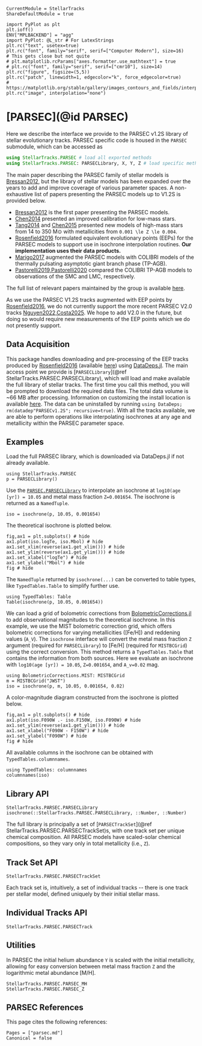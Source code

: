 ```@meta
CurrentModule = StellarTracks
ShareDefaultModule = true
```

```@setup
import PyPlot as plt
plt.ioff()
ENV["MPLBACKEND"] = "agg"
import PyPlot: @L_str # For LatexStrings
plt.rc("text", usetex=true)
plt.rc("font", family="serif", serif=["Computer Modern"], size=16)
# This gets close but not quite
# plt.matplotlib.rcParams["axes.formatter.use_mathtext"] = true
# plt.rc("font", family="serif", serif=["cmr10"], size=14)
plt.rc("figure", figsize=(5,5))
plt.rc("patch", linewidth=1, edgecolor="k", force_edgecolor=true)
# https://matplotlib.org/stable/gallery/images_contours_and_fields/interpolation_methods.html
plt.rc("image", interpolation="none")
```

# [PARSEC](@id PARSEC)

Here we describe the interface we provide to the PARSEC v1.2S library of stellar evolutionary tracks. PARSEC specific code is housed in the `PARSEC` submodule, which can be accessed as

```julia
using StellarTracks.PARSEC # load all exported methods
using StellarTracks.PARSEC: PARSECLibrary, X, Y, Z # load specific methods
```

The main paper describing the PARSEC family of stellar models is [Bressan2012](@citet), but the library of stellar models has been expanded over the years to add and improve coverage of various parameter spaces. A non-exhaustive list of papers presenting the PARSEC models up to V1.2S is provided below.
 - [Bressan2012](@citet) is the first paper presenting the PARSEC models.
 - [Chen2014](@citet) presented an improved calibration for low-mass stars.
 - [Tang2014](@citet) and [Chen2015](@citet) presented new models of high-mass stars from 14 to 350 M⊙ with metallicities from ``0.001 \le Z \le 0.004``.
 - [Rosenfield2016](@citet) formulated equivalent evolutionary points (EEPs) for the PARSEC models to support use in isochrone interpolation routines. **Our implementation uses their data products.**
 - [Marigo2017](@citet) augmented the PARSEC models with COLIBRI models of the thermally pulsating asymptotic giant branch phase (TP-AGB).
 - [Pastorelli2019,Pastorelli2020](@citet) compared the COLIBRI TP-AGB models to observations of the SMC and LMC, respectively.

The full list of relevant papers maintained by the group is available [here](https://ui.adsabs.harvard.edu/public-libraries/jSpa1621SGW2mMpPRaRP4w).

As we use the PARSEC V1.2S tracks augmented with EEP points by [Rosenfield2016](@citet), we do not currently support the more recent PARSEC V2.0 tracks [Nguyen2022,Costa2025](@citep). We hope to add V2.0 in the future, but doing so would require new measurements of the EEP points which we do not presently support.

## Data Acquisition

This package handles downloading and pre-processing of the EEP tracks produced by [Rosenfield2016](@citet) (available [here](https://github.com/philrosenfield/padova_tracks)) using [DataDeps.jl](https://github.com/oxinabox/DataDeps.jl). The main access point we provide is [`PARSECLibrary`](@ref StellarTracks.PARSEC.PARSECLibrary), which will load and make available the full library of stellar tracks. The first time you call this method, you will be prompted to download the required data files. The total data volume is ~66 MB after processing. Information on customizing the install location is available [here](https://www.oxinabox.net/DataDeps.jl/stable/z10-for-end-users/). The data can be uninstalled by running `using DataDeps; rm(datadep"PARSECv1.2S"; recursive=true)`. With all the tracks available, we are able to perform operations like interpolating isochrones at any age and metallicity within the PARSEC parameter space.

## Examples
Load the full PARSEC library, which is downloaded via DataDeps.jl if not already available.
```@example
using StellarTracks.PARSEC
p = PARSECLibrary()
```

Use the [`PARSEC.PARSECLibrary`](@ref) to interpolate an isochrone at `log10(age [yr]) = 10.05` and metal mass fraction ``Z=0.001654``. The isochrone is returned as a `NamedTuple`.
```@example
iso = isochrone(p, 10.05, 0.001654)
```

The theoretical isochrone is plotted below.

```@example
fig,ax1 = plt.subplots() # hide
ax1.plot(iso.logTe, iso.Mbol) # hide
ax1.set_xlim(reverse(ax1.get_xlim())) # hide
ax1.set_ylim(reverse(ax1.get_ylim())) # hide
ax1.set_xlabel("logTe") # hide
ax1.set_ylabel("Mbol") # hide
fig # hide
```

The `NamedTuple` returned by `isochrone(...)` can be converted to table types, like `TypedTables.Table` to simplify further use.
```@example
using TypedTables: Table
Table(isochrone(p, 10.05, 0.001654))
```

We can load a grid of bolometric corrections from [BolometricCorrections.jl](https://github.com/cgarling/BolometricCorrections.jl) to add observational magnitudes to the theoretical isochrone. In this example, we use the MIST bolometric correction grid, which offers bolometric corrections for varying metallicities (\[Fe/H\]) and reddening values (``A_V``). The `isochrone` interface will convert the metal mass fraction ``Z`` argument (required for `PARSECLibrary`) to \[Fe/H\] (required for `MISTBCGrid`) using the correct conversion. This method returns a `TypedTables.Table` that contains the information from both sources. Here we evaluate an isochrone with `log10(age [yr]) = 10.05`, ``Z=0.001654``, and ``A_v=0.02`` mag. 

```@example
using BolometricCorrections.MIST: MISTBCGrid
m = MISTBCGrid("JWST")
iso = isochrone(p, m, 10.05, 0.001654, 0.02)
```

A color-magnitude diagram constructed from the isochrone is plotted below.

```@example
fig,ax1 = plt.subplots() # hide
ax1.plot(iso.F090W .- iso.F150W, iso.F090W) # hide
ax1.set_ylim(reverse(ax1.get_ylim())) # hide
ax1.set_xlabel("F090W - F150W") # hide
ax1.set_ylabel("F090W") # hide
fig # hide
```

All available columns in the isochrone can be obtained with `TypedTables.columnnames`.

```@example
using TypedTables: columnnames
columnnames(iso)
```

## Library API
```@docs
StellarTracks.PARSEC.PARSECLibrary
isochrone(::StellarTracks.PARSEC.PARSECLibrary, ::Number, ::Number)
```

The full library is principally a set of [`PARSECTrackSet`](@ref StellarTracks.PARSEC.PARSECTrackSet)s, with one track set per unique chemical composition. All PARSEC models have scaled-solar chemical compositions, so they vary only in total metallicity (i.e., ``Z``). 

## Track Set API
```@docs
StellarTracks.PARSEC.PARSECTrackSet
```

Each track set is, intuitively, a set of individual tracks -- there is one track per stellar model, defined uniquely by their initial stellar mass.
 
## Individual Tracks API
```@docs
StellarTracks.PARSEC.PARSECTrack
```

## Utilities
In PARSEC the initial helium abundance ``Y`` is scaled with the initial metallicity, allowing for easy conversion between metal mass fraction ``Z`` and the logarithmic metal abundance [M/H].

```@docs
StellarTracks.PARSEC.PARSEC_MH
StellarTracks.PARSEC.PARSEC_Z
```

## PARSEC References
This page cites the following references:

```@bibliography
Pages = ["parsec.md"]
Canonical = false
```
